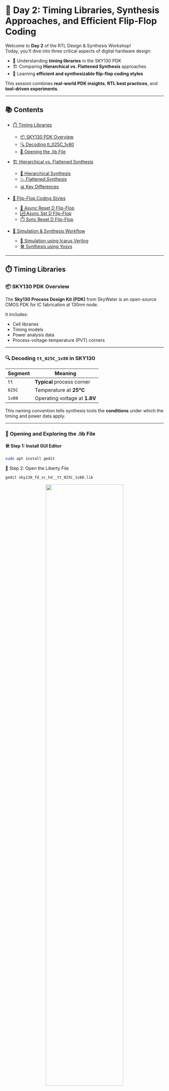 # 🚀 Day 2: Timing Libraries, Synthesis Approaches, and Efficient Flip-Flop Coding

Welcome to **Day 2** of the RTL Design & Synthesis Workshop!  
Today, you’ll dive into three critical aspects of digital hardware design:

- 🧠 Understanding **timing libraries** in the SKY130 PDK  
- 🏗️ Comparing **Hierarchical vs. Flattened Synthesis** approaches  
- 🔁 Learning **efficient and synthesizable flip-flop coding styles**

This session combines **real-world PDK insights**, **RTL best practices**, and **tool-driven experiments**.

---

## 📚 Contents

- [⏱️ Timing Libraries](#⏱️-timing-libraries)
  - [📦 SKY130 PDK Overview](#📦-sky130-pdk-overview)
  - [🔍 Decoding tt_025C_1v80](#🔍-decoding-tt_025c_1v80)
  - [🧾 Opening the .lib File](#🧾-opening-and-exploring-the-lib-file)

- [🏗️ Hierarchical vs. Flattened Synthesis](#🏗️-hierarchical-vs-flattened-synthesis)
  - [📁 Hierarchical Synthesis](#📁-hierarchical-synthesis)
  - [📉 Flattened Synthesis](#📉-flattened-synthesis)
  - [📊 Key Differences](#📊-key-differences)

- [🔁 Flip-Flop Coding Styles](#🔁-flip-flop-coding-styles)
  - [🔄 Async Reset D Flip-Flop](#🔄-asynchronous-reset-d-flip-flop)
  - [🆙 Async Set D Flip-Flop](#🆙-asynchronous-set-d-flip-flop)
  - [⏱️ Sync Reset D Flip-Flop](#⏱️-synchronous-reset-d-flip-flop)

- [🧪 Simulation & Synthesis Workflow](#🧪-simulation-and-synthesis-workflow)
  - [🧬 Simulation using Icarus Verilog](#🧬-icarus-verilog-simulation)
  - [🛠️ Synthesis using Yosys](#🛠️-synthesis-with-yosys)

---

## ⏱️ Timing Libraries

### 📦 SKY130 PDK Overview

The **Sky130 Process Design Kit (PDK)** from SkyWater is an open-source CMOS PDK for IC fabrication at 130nm node.

It includes:

- Cell libraries
- Timing models
- Power analysis data
- Process-voltage-temperature (PVT) corners

---

### 🔍 Decoding `tt_025C_1v80` in SKY130

| Segment         | Meaning                          |
|-----------------|----------------------------------|
| `tt`            | **Typical** process corner        |
| `025C`          | Temperature at **25°C**           |
| `1v80`          | Operating voltage at **1.8V**     |

This naming convention tells synthesis tools the **conditions** under which the timing and power data apply.

---

### 🧾 Opening and Exploring the .lib File

#### 🛠️ Step 1: Install GUI Editor

```bash
sudo apt install gedit
```
📂 Step 2: Open the Liberty File
```bash
gedit sky130_fd_sc_hd__tt_025C_1v80.lib
```
<div align="center"> <img src="https://github.com/user-attachments/assets/0c31ddf8-8a95-44a4-acaa-e1c5f0518425" width="70%"> </div>

🏗️ Hierarchical vs. Flattened Synthesis
📁 Hierarchical Synthesis

Definition: Keeps your module hierarchy intact.

How it Works: Each RTL module is synthesized independently using commands like hierarchy.

✅ Pros

Modular design & faster synthesis

Easier to debug and trace back to RTL

Scales better for large systems

❌ Cons

Limits cross-module optimization

Tool reporting might require tweaking
<div align="center"> <img src="https://github.com/user-attachments/assets/91f0244a-2c41-42ea-be6f-468880c3af33" width="70%"> </div>

📉 Flattened Synthesis

Definition: Combines all RTL modules into one flat structure.

How it Works: The flatten command collapses hierarchy in Yosys.

✅ Pros

Full-chip optimization across modules

Great for final synthesis before layout

❌ Cons

Slower synthesis time

Harder to debug and trace netlist

Complex, memory-heavy outputs
<div align="center"> <img src="https://github.com/user-attachments/assets/e1d94a5d-d3f7-41ee-8e69-ca0c05be81a3" width="70%"> </div>

🔎 Note: Flattening is ideal for final optimization, while hierarchical is great for development and debugging.

🔁 Flip-Flop Coding Styles

🔄 Asynchronous Reset D Flip-Flop
```bash
module dff_asyncres (input clk, input async_reset, input d, output reg q);
  always @ (posedge clk, posedge async_reset)
    if (async_reset)
      q <= 1'b0;
    else
      q <= d;
endmodule
```
Reset acts independent of clock

Good for immediate resets in FSMs

🆙 Asynchronous Set D Flip-Flop
```bash
module dff_async_set (input clk, input async_set, input d, output reg q);
  always @ (posedge clk, posedge async_set)
    if (async_set)
      q <= 1'b1;
    else
      q <= d;
endmodule
```
Sets output to 1 regardless of clock edge

⏱️ Synchronous Reset D Flip-Flop
```bash
module dff_syncres (input clk, input async_reset, input sync_reset, input d, output reg q);
  always @ (posedge clk)
    if (sync_reset)
      q <= 1'b0;
    else
      q <= d;
endmodule
```
Reset happens only on clock edge

Common in pipelined or synchronous systems

🧪 Simulation and Synthesis Workflow
🧬 Icarus Verilog Simulation
Step-by-Step:

Compile:
```bash
iverilog dff_asyncres.v tb_dff_asyncres.v
```
Run:
```bash
./a.out
```
View waveform:
```bash
gtkwave tb_dff_asyncres.vcd
```
<div align="center"> <img src="https://github.com/user-attachments/assets/1176581e-fd6c-4b71-8af5-5d7d5f6dbcda" width="70%"> </div>
🛠️ Synthesis with Yosys
# Step 1: Start Yosys
```bash
yosys
```
# Step 2: Read Liberty timing library
```bash
read_liberty -lib /address/to/your/sky130/file/sky130_fd_sc_hd__tt_025C_1v80.lib
```

# Step 3: Load your Verilog design
```bash
read_verilog /path/to/dff_asyncres.v
```

# Step 4: Run synthesis
```bash
synth -top dff_asyncres
```

# Step 5: Map flip-flops
```bash
dfflibmap -liberty /address/to/your/sky130/file/sky130_fd_sc_hd__tt_025C_1v80.lib
```

# Step 6: Perform tech mapping
```bash
abc -liberty /address/to/your/sky130/file/sky130_fd_sc_hd__tt_025C_1v80.lib
```

# Step 7: View netlist
```bash
show
```
<div align="center"> <img src="https://github.com/user-attachments/assets/fa8337df-e0ec-4b01-9b18-5910768e4421" width="70%"> </div>
✅ Summary

🎯 In Day 2, you explored the foundation of real-world synthesis:

📘 Understood .lib files and PVT corners

🏗️ Compared hierarchical vs. flattened synthesis strategies

🔁 Wrote synthesizable, real-world flip-flops

🧪 Simulated with iverilog

🛠️ Synthesized flip-flops

